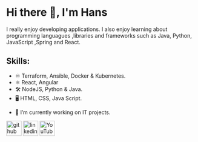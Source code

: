 # Hi there 👋, I'm Hans
I really enjoy developing applications. I also enjoy learning about programming languagues ,libraries and frameworks such as  Java, Python, JavaScript ,Spring and React.

## Skills: 
* ♾ Terraform, Ansible, Docker & Kubernetes.
* ⚛ React, Angular
* 🛠 NodeJS, Python & Java.
* 🖥 HTML, CSS, Java Script.
- 🔭 I’m currently working on IT projects. 

[<img src='https://cdn.jsdelivr.net/npm/simple-icons@3.0.1/icons/github.svg' alt='github' height='40'>](https://github.com/HansFarro)  [<img src='https://cdn.jsdelivr.net/npm/simple-icons@3.0.1/icons/linkedin.svg' alt='linkedin' height='40'>](https://www.linkedin.com/in/hans-farro-castillo-959a52122/)  [<img src='https://cdn.jsdelivr.net/npm/simple-icons@3.0.1/icons/youtube.svg' alt='YouTube' height='40'>](https://www.youtube.com/channel/UCftIUMPYr8YVCmJb3UweoIQ)  
